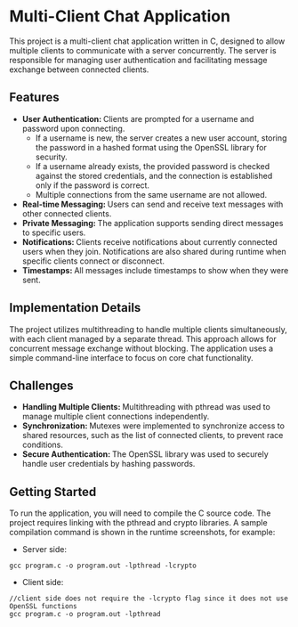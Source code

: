 # Multi-Client Chat Application
This project is a multi-client chat application written in C, designed to allow multiple clients to communicate with a server concurrently. The server is responsible for managing user authentication and facilitating message exchange between connected clients.

## Features
- <strong> User Authentication: </strong> Clients are prompted for a username and password upon connecting.
  - If a username is new, the server creates a new user account, storing the password in a hashed format using the OpenSSL library for security.
  - If a username already exists, the provided password is checked against the stored credentials, and the connection is established only if the password is correct.
  - Multiple connections from the same username are not allowed.
- <strong> Real-time Messaging: </strong> Users can send and receive text messages with other connected clients.
- <strong> Private Messaging: </strong> The application supports sending direct messages to specific users.
- <strong> Notifications: </strong> Clients receive notifications about currently connected users when they join. Notifications are also shared during runtime when specific clients connect or disconnect.
- <strong> Timestamps: </strong> All messages include timestamps to show when they were sent.

## Implementation Details
The project utilizes multithreading to handle multiple clients simultaneously, with each client managed by a separate thread. This approach allows for concurrent message exchange without blocking. The application uses a simple command-line interface to focus on core chat functionality.

## Challenges
- <strong> Handling Multiple Clients: </strong> Multithreading with pthread was used to manage multiple client connections independently.
- <strong> Synchronization: </strong> Mutexes were implemented to synchronize access to shared resources, such as the list of connected clients, to prevent race conditions.
- <strong> Secure Authentication: </strong> The OpenSSL library was used to securely handle user credentials by hashing passwords.

## Getting Started
To run the application, you will need to compile the C source code. The project requires linking with the pthread and crypto libraries. A sample compilation command is shown in the runtime screenshots, for example: 
- Server side:
```
gcc program.c -o program.out -lpthread -lcrypto
```
- Client side:
```
//client side does not require the -lcrypto flag since it does not use OpenSSL functions 
gcc program.c -o program.out -lpthread
```
